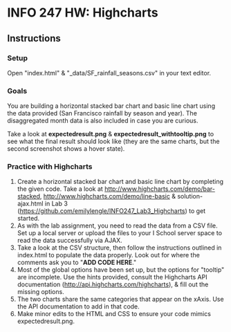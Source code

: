 # INFO 247 HW: Highcharts
## Instructions

### Setup

Open "index.html" & "_data/SF_rainfall_seasons.csv" in your text editor.

### Goals

You are building a horizontal stacked bar chart and basic line chart using the data provided (San Francisco rainfall by season and year). The disaggregated month data is also included in case you are curious. 

Take a look at **expectedresult.png** & **expectedresult_withtooltip.png** to see what the final result should look like (they are the same charts, but the second screenshot shows a hover state).

### Practice with Highcharts

1. Create a horizontal stacked bar chart and basic line chart by completing the given code. Take a look at http://www.highcharts.com/demo/bar-stacked, http://www.highcharts.com/demo/line-basic & solution-ajax.html in Lab 3 (https://github.com/emilylengle/INFO247_Lab3_Highcharts) to get started.
2. As with the lab assignment, you need to read the data from a CSV file. Set up a local server or upload the files to your I School server space to read the data successfully via AJAX.
3. Take a look at the CSV structure, then follow the instructions outlined in index.html to populate the data properly. Look out for where the comments ask you to "**ADD CODE HERE**."
4. Most of the global options have been set up, but the options for "tooltip" are incomplete. Use the hints provided, consult the Highcharts API documentation (http://api.highcharts.com/highcharts), & fill out the missing options.
5. The two charts share the same categories that appear on the xAxis. Use the API documentation to add in that code.
6. Make minor edits to the HTML and CSS to ensure your code mimics expectedresult.png.
